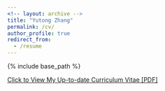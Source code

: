```yaml
---
<!-- layout: archive -->
title: "Yutong Zhang"
permalink: /cv/
author_profile: true
redirect_from:
  - /resume
---
```


{% include base_path %}

[Click to View My Up-to-date Curriculum Vitae [PDF]](http://yutong2018.github.io/files/CV_YZ.pdf)

<!-- <embed src="http://yutong2018.github.io/files/cv_YZ.pdf" width="650" height="1800" type='application/pdf'> -->
